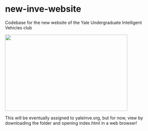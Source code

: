 # new-inve-website
Codebase for the new website of the Yale Undergraduate Intelligent Vehicles club

<img align="center" width="400" height="250" src="https://github.com/ajoann/new-inve-website/blob/master/img/site_preview.png" alt="">

This will be eventually assigned to yaleinve.org, but for now, view by downloading the folder and opening index.html in a web browser!
